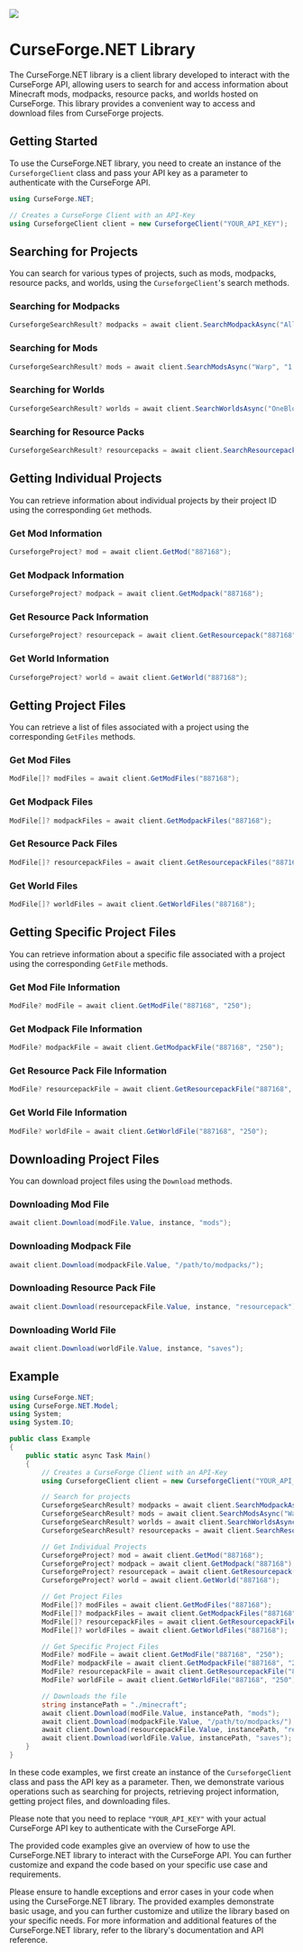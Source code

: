 ![](/Icons/CurseForge.jpg)
# CurseForge.NET Library

The CurseForge.NET library is a client library developed to interact with the CurseForge API, allowing users to search for and access information about Minecraft mods, modpacks, resource packs, and worlds hosted on CurseForge. This library provides a convenient way to access and download files from CurseForge projects.

## Getting Started

To use the CurseForge.NET library, you need to create an instance of the `CurseforgeClient` class and pass your API key as a parameter to authenticate with the CurseForge API.

```csharp
using CurseForge.NET;

// Creates a CurseForge Client with an API-Key
using CurseforgeClient client = new CurseforgeClient("YOUR_API_KEY");
```

## Searching for Projects

You can search for various types of projects, such as mods, modpacks, resource packs, and worlds, using the `CurseforgeClient`'s search methods.

### Searching for Modpacks

```csharp
CurseforgeSearchResult? modpacks = await client.SearchModpackAsync("All the Mods 6", "1.16.5", Chase.Minecraft.ModLoaders.Forge);
```

### Searching for Mods

```csharp
CurseforgeSearchResult? mods = await client.SearchModsAsync("Warp", "1.19.4", Chase.Minecraft.ModLoaders.Fabric);
```

### Searching for Worlds

```csharp
CurseforgeSearchResult? worlds = await client.SearchWorldsAsync("OneBlock ", "1.19.4");
```

### Searching for Resource Packs

```csharp
CurseforgeSearchResult? resourcepacks = await client.SearchResourcepacksAsync("Faithful", "1.19.4");
```

## Getting Individual Projects

You can retrieve information about individual projects by their project ID using the corresponding `Get` methods.

### Get Mod Information

```csharp
CurseforgeProject? mod = await client.GetMod("887168");
```

### Get Modpack Information

```csharp
CurseforgeProject? modpack = await client.GetModpack("887168");
```

### Get Resource Pack Information

```csharp
CurseforgeProject? resourcepack = await client.GetResourcepack("887168");
```

### Get World Information

```csharp
CurseforgeProject? world = await client.GetWorld("887168");
```

## Getting Project Files

You can retrieve a list of files associated with a project using the corresponding `GetFiles` methods.

### Get Mod Files

```csharp
ModFile[]? modFiles = await client.GetModFiles("887168");
```

### Get Modpack Files

```csharp
ModFile[]? modpackFiles = await client.GetModpackFiles("887168");
```

### Get Resource Pack Files

```csharp
ModFile[]? resourcepackFiles = await client.GetResourcepackFiles("887168");
```

### Get World Files

```csharp
ModFile[]? worldFiles = await client.GetWorldFiles("887168");
```

## Getting Specific Project Files

You can retrieve information about a specific file associated with a project using the corresponding `GetFile` methods.

### Get Mod File Information

```csharp
ModFile? modFile = await client.GetModFile("887168", "250");
```

### Get Modpack File Information

```csharp
ModFile? modpackFile = await client.GetModpackFile("887168", "250");
```

### Get Resource Pack File Information

```csharp
ModFile? resourcepackFile = await client.GetResourcepackFile("887168", "250");
```

### Get World File Information

```csharp
ModFile? worldFile = await client.GetWorldFile("887168", "250");
```

## Downloading Project Files

You can download project files using the `Download` methods.

### Downloading Mod File

```csharp
await client.Download(modFile.Value, instance, "mods");
```

### Downloading Modpack File

```csharp
await client.Download(modpackFile.Value, "/path/to/modpacks/");
```

### Downloading Resource Pack File

```csharp
await client.Download(resourcepackFile.Value, instance, "resourcepack");
```

### Downloading World File

```csharp
await client.Download(worldFile.Value, instance, "saves");
```

## Example
```csharp
using CurseForge.NET;
using CurseForge.NET.Model;
using System;
using System.IO;

public class Example
{
    public static async Task Main()
    {
        // Creates a CurseForge Client with an API-Key
        using CurseforgeClient client = new CurseforgeClient("YOUR_API_KEY");

        // Search for projects
        CurseforgeSearchResult? modpacks = await client.SearchModpackAsync("All the Mods 6", "1.16.5", Chase.Minecraft.ModLoaders.Forge);
        CurseforgeSearchResult? mods = await client.SearchModsAsync("Warp", "1.19.4", Chase.Minecraft.ModLoaders.Fabric);
        CurseforgeSearchResult? worlds = await client.SearchWorldsAsync("OneBlock", "1.19.4");
        CurseforgeSearchResult? resourcepacks = await client.SearchResourcepacksAsync("Faithful", "1.19.4");

        // Get Individual Projects
        CurseforgeProject? mod = await client.GetMod("887168");
        CurseforgeProject? modpack = await client.GetModpack("887168");
        CurseforgeProject? resourcepack = await client.GetResourcepack("887168");
        CurseforgeProject? world = await client.GetWorld("887168");

        // Get Project Files
        ModFile[]? modFiles = await client.GetModFiles("887168");
        ModFile[]? modpackFiles = await client.GetModpackFiles("887168");
        ModFile[]? resourcepackFiles = await client.GetResourcepackFiles("887168");
        ModFile[]? worldFiles = await client.GetWorldFiles("887168");

        // Get Specific Project Files
        ModFile? modFile = await client.GetModFile("887168", "250");
        ModFile? modpackFile = await client.GetModpackFile("887168", "250");
        ModFile? resourcepackFile = await client.GetResourcepackFile("887168", "250");
        ModFile? worldFile = await client.GetWorldFile("887168", "250");

        // Downloads the file
        string instancePath = "./minecraft";
        await client.Download(modFile.Value, instancePath, "mods");
        await client.Download(modpackFile.Value, "/path/to/modpacks/");
        await client.Download(resourcepackFile.Value, instancePath, "resourcepack");
        await client.Download(worldFile.Value, instancePath, "saves");
    }
}
```

In these code examples, we first create an instance of the `CurseforgeClient` class and pass the API key as a parameter. Then, we demonstrate various operations such as searching for projects, retrieving project information, getting project files, and downloading files.

Please note that you need to replace `"YOUR_API_KEY"` with your actual CurseForge API key to authenticate with the CurseForge API.

The provided code examples give an overview of how to use the CurseForge.NET library to interact with the CurseForge API. You can further customize and expand the code based on your specific use case and requirements.

Please ensure to handle exceptions and error cases in your code when using the CurseForge.NET library. The provided examples demonstrate basic usage, and you can further customize and utilize the library based on your specific needs. For more information and additional features of the CurseForge.NET library, refer to the library's documentation and API reference.